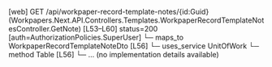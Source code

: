 [web] GET /api/workpaper-record-template-notes/{id:Guid}  (Workpapers.Next.API.Controllers.Templates.WorkpaperRecordTemplateNotesController.GetNote)  [L53–L60] status=200 [auth=AuthorizationPolicies.SuperUser]
  └─ maps_to WorkpaperRecordTemplateNoteDto [L56]
  └─ uses_service UnitOfWork
    └─ method Table [L56]
      └─ ... (no implementation details available)

